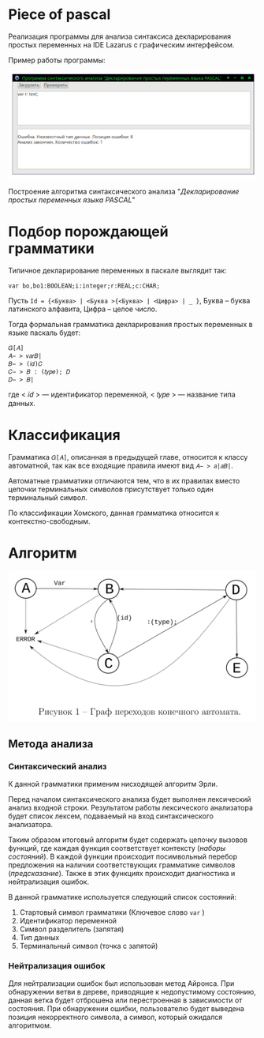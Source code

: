 # Piece of pascal

Реализация программы для анализа синтаксиса декларирования простых переменных на IDE Lazarus c графическим интерфейсом.

Пример работы программы:

![](2.png)

Построение алгоритма синтаксического анализа "*Декларирование простых переменных языка PASCAL*"

# Подбор порождающей грамматики

Типичное декларирование переменных в паскале выглядит так:

```
var bo,bo1:BOOLEAN;i:integer;r:REAL;c:CHAR;
```

Пусть `Id = {<Буква> | <Буква >{<Буква> | <Цифра> | _ }`, Буква –
буква латинского алфавита, Цифра – целое число.

Тогда формальная грамматика декларирования простых переменных в
языке паскаль будет:

```
𝐺[𝐴]
𝐴− > 𝑣𝑎𝑟𝐵|
𝐵− > (𝑖𝑑)𝐶
𝐶− > 𝐵 : (𝑡𝑦𝑝𝑒); 𝐷
𝐷− > 𝐵|
```

где < 𝑖𝑑 > — идентификатор переменной, < 𝑡𝑦𝑝𝑒 > — название типа
данных.


# Классификация

Грамматика `𝐺[𝐴]`, описанная в предыдущей главе, относится к классу
автоматной, так как все входящие правила имеют вид `𝐴− > 𝑎|𝑎𝐵|`.

Автоматные грамматики отличаются тем, что в их правилах вместо
цепочки терминальных символов присутствует только один терминальный
символ.

По классификации Хомского, данная грамматика относится к контекстно-свободным.

# Алгоритм

![](1.png)

## Метода анализа

### Синтаксический анализ

К данной грамматики применим нисходящей алгоритм Эрли.

Перед началом синтаксического анализа будет выполнен лексический
анализ входной строки. Результатом работы лексического анализатора будет
список лексем, подаваемый на вход синтаксического анализатора.

Таким образом итоговый алгоритм будет содержать цепочку вызовов
функций, где каждая функция соответствует контексту (*наборы состояний*).
В каждой функции происходит посимвольный перебор предложения на
наличии соответствующих грамматике символов (*предсказание*). Также в
этих функциях происходит диагностика и нейтрализация ошибок.

В данной грамматике используется следующий список состояний:

1. Стартовый символ грамматики (Ключевое слово `var` )
2. Идентификатор переменной
3. Символ разделитель (запятая)
4. Тип данных
5. Терминальный символ (точка с запятой)

### Нейтрализация ошибок

Для нейтрализации ошибок был использован метод Айронса. При
обнаружении ветви в дереве, приводящие к недопустимому состоянию, данная
ветка будет отброшена или перестроенная в зависимости от состояния. При
обнаружении ошибки, пользователю будет выведена позиция некорректного
символа, а символ, который ожидался алгоритмом.
